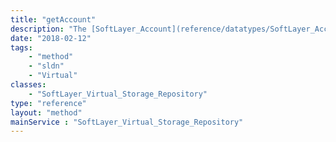 ```yaml
---
title: "getAccount"
description: "The [SoftLayer_Account](reference/datatypes/SoftLayer_Account) that a storage repository belongs to."
date: "2018-02-12"
tags:
    - "method"
    - "sldn"
    - "Virtual"
classes:
    - "SoftLayer_Virtual_Storage_Repository"
type: "reference"
layout: "method"
mainService : "SoftLayer_Virtual_Storage_Repository"
---
```

